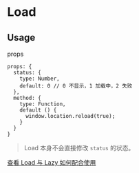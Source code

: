 # Load

## Usage

props

```JS
props: {
  status: {
    type: Number,
    default: 0 // 0 不显示，1 加载中，2 失败
  },
  method: {
    type: Function,
    default () {
      window.location.reload(true);
    }
  }
}
```

> Load 本身不会直接修改 `status` 的状态。

[查看 Load 与 Lazy 如何配合使用](https://github.com/banricho/Element/issues/2)
